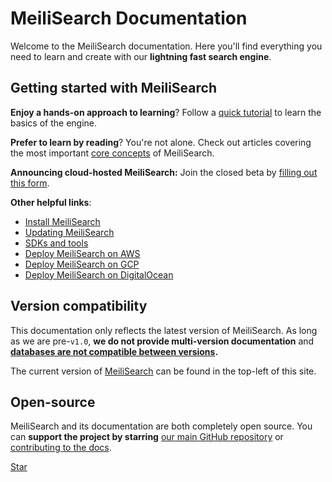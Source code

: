 # MeiliSearch Documentation

Welcome to the MeiliSearch documentation. Here you'll find everything you need to learn and create with our **lightning fast search engine**.

[<linkButton text="🚀 QUICK START"/>](/learn/getting_started/quick_start.md)

## Getting started with MeiliSearch

**Enjoy a hands-on approach to learning**? Follow a [quick tutorial](/learn/getting_started/quick_start.md) to learn the basics of the engine.

**Prefer to learn by reading**? You're not alone. Check out articles covering the most important [core concepts](/learn/core_concepts) of MeiliSearch.

**Announcing cloud-hosted MeiliSearch:** Join the closed beta by [filling out this form](https://meilisearch.typeform.com/to/FtnzvZfh).

**Other helpful links**:

- [Install MeiliSearch](/learn/getting_started/installation.md)
- [Updating MeiliSearch](/learn/advanced/updating.md)
- [SDKs and tools](/learn/what_is_meilisearch/sdks.md)
- [Deploy MeiliSearch on AWS](create/how_to/aws.md)
- [Deploy MeiliSearch on GCP](create/how_to/gcp.md)
- [Deploy MeiliSearch on DigitalOcean](create/how_to/digitalocean_droplet.md)

## Version compatibility

This documentation only reflects the latest version of MeiliSearch. As long as we are pre-`v1.0`, **we do not provide multi-version documentation** and **[databases are not compatible between versions](/learn/advanced/updating.md).**

The current version of [MeiliSearch](https://github.com/meilisearch/MeiliSearch) can be found in the top-left of this site.

## Open-source

MeiliSearch and its documentation are both completely open source. You can **support the project by starring** [our main GitHub repository](https://github.com/meilisearch/MeiliSearch) or [contributing to the docs](/learn/contributing/contributing_to_docs.md).

<a class="github-button" href="https://github.com/meilisearch/MeiliSearch" data-icon="octicon-star" data-size="large" data-show-count="true" aria-label="Star meilisearch/MeiliSearch on GitHub">Star</a><!-- prettier-ignore
--><script async defer src="https://buttons.github.io/buttons.js"></script>
